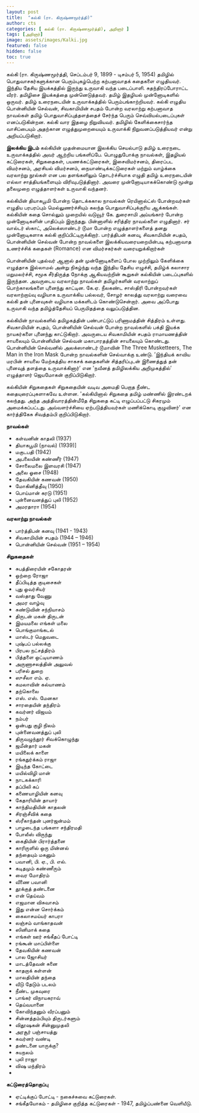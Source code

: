 ```yaml
---
layout: post
title:  "கல்கி (ரா. கிருஷ்ணமூர்த்தி)"
author: cts
categories: [ கல்கி (ரா. கிருஷ்ணமூர்த்தி), அறிஞர் ]
tags: [அறிஞர்]
image: assets/images/Kalki.jpg
featured: false
hidden: false
toc: true
---
```

கல்கி (ரா. கிருஷ்ணமூர்த்தி, செப்டம்பர் 9, 1899 - டிசம்பர் 5, 1954) தமிழில் பொதுவாசகர்களுக்கான பெரும்புகழ்பெற்ற கற்பனாவாதக் கதைகளை எழுதியவர். இந்திய தேசிய இயக்கத்தில் இருந்து உருவாகி வந்த படைப்பாளி. சுதந்திரப்போராட்ட வீரர். தமிழிசை இயக்கத்தை முன்னெடுத்தவர். தமிழ் இதழியல் முன்னோடிகளில் ஒருவர். தமிழ் உரைநடையின் உருவாக்கத்தில் பெரும்பங்காற்றியவர். கல்கி எழுதிய பொன்னியின் செல்வன், சிவகாமியின் சபதம் போன்ற வரலாற்று கற்பனாவாத நாவல்கள் தமிழ் பொதுவாசிப்புத்தளத்தைச் சேர்ந்த பெரும் செவ்வியல்படைப்புகள் எனப்படுகின்றன. கல்கி வார இதழை நிறுவியவர். தமிழில் கேளிக்கைசார்ந்த வாசிப்பையும் அதற்கான எழுத்துமுறையையும் உருவாக்கி நிறுவனப்படுத்தியவர் என்று அறியப்படுகிறார்.

**இலக்கிய இடம்**
கல்கியின் முதன்மையான இலக்கிய செயல்பாடு தமிழ் உரைநடை உருவாக்கத்தில் அவர் ஆற்றிய பங்களிப்பே. பொழுதுபோக்கு நாவல்கள், இதழியல் கட்டுரைகள், சிறுகதைகள், பயணக்கட்டுரைகள், இசைவிமர்சனம், திரைப்பட விமர்சனம், அரசியல் விமர்சனம், நையாண்டிக்கட்டுரைகள் மற்றும் வாழ்க்கை வரலாற்று நூல்கள் என பல தளங்களிலும் தொடர்ச்சியாக எழுதி தமிழ் உரைநடையின் எல்லா சாத்தியங்களையும் விரிவுபடுத்தினார். அவரை முன்னோடியாகக்கொண்டு மூன்று தலைமுறை எழுத்தாளர்கள் உருவாகி வந்தனர்.

கல்கியின் தியாகபூமி போன்ற தொடக்ககால நாவல்கள் ரெயினால்ட்ஸ் போன்றவர்கள் எழுதிய பரபரப்பும் மெல்லுணர்ச்சியும் கலந்த பொதுவாசிப்புக்குரிய ஆக்கங்கள். கல்கியின் கதை சொல்லும் முறையில் வடுவூர் கே. துரைசாமி அய்யங்கார் போன்ற முன்னோடிகளின் பாதிப்பும் இருந்தது. பின்னாளில் சரித்திர நாவல்களை எழுதினார். சர் வால்டர் ஸ்காட், அலெக்ஸாண்டர் டூமா போன்ற எழுத்தாளர்களைத் தனது முன்னோடிகளாக கல்கி குறிப்பிட்டிருக்கிறார். பார்த்திபன் கனவு, சிவகாமியின் சபதம், பொன்னியின் செல்வன் போன்ற நாவல்களை இலக்கியவரையறையின்படி கற்பனாவாத உணர்ச்சிக் கதைகள் (Romance) என விமர்சகர்கள் வரையறுக்கிறார்கள்


பொன்னியின் புதல்வர்
ஆனால் தன் முன்னோடிகளைப் போல முற்றிலும் கேளிக்கை எழுத்தாக இல்லாமல் அன்று நிகழ்ந்து வந்த இந்திய தேசிய எழுச்சி, தமிழ்க் கலாசார மறுமலர்ச்சி, சமூக சீர்திருத்த நோக்கு ஆகியவற்றின் கூறுகள் கல்கியின் படைப்புகளில் இருந்தன. அவருடைய வரலாற்று நாவல்கள் தமிழர்களின் வரலாற்றுப் பொற்காலங்களை புனைந்து காட்டின. கே.ஏ. நீலகண்ட சாஸ்திரி போன்றவர்கள் வரலாற்றாய்வு வழியாக உருவாக்கிய பல்லவர், சோழர் காலத்து வரலாற்று வரைவை கல்கி தன் புனைவுகள் வழியாக மக்களிடம் கொண்டுசென்றார். அவை அப்போது உருவாகி வந்த தமிழ்த்தேசியப் பெருமிதத்தை வலுப்படுத்தின.

கல்கியின் நாவல்களில் தமிழகத்தின் பண்பாட்டுப் பரிணாமத்தின் சித்திரம் உள்ளது. சிவகாமியின் சபதம், பொன்னியின் செல்வன் போன்ற நாவல்களில் பக்தி இயக்க நாயகர்களை புனைந்து காட்டுகிறார். அவருடைய சிவகாமியின் சபதம் ராமாயணத்தின் சாயலையும் பொன்னியின் செல்வன் மகாபாரதத்தின் சாயலையும் கொண்டது. பொன்னியின் செல்வனில் அலக்ஸாண்டர் டூமாவின் The Three Musketteers, The Man in the Iron Mask போன்ற நாவல்களின் செல்வாக்கு உண்டு. ’இந்தியக் காவிய மரபின் சாயலை மேற்கத்திய சாகசக் கதைகளின் சித்தரிப்புடன் இணைத்துத் தன் புனைவுத் தளத்தை உருவாக்கினார்’ என 'நவீனத் தமிழிலக்கிய அறிமுகத்தில்’ எழுத்தாளர் ஜெயமோகன் குறிப்பிடுகிறார்.

கல்கியின் சிறுகதைகள் சிறுகதையின் வடிவ அமைதி பெறாத நீண்ட கதையுரைப்புகளாகவே உள்ளன. 'கல்கியினால் சிறுகதை தமிழ் மண்ணில் இரண்டறக் கலந்தது. அந்த அத்திவாரத்தின்மீதே சிறுகதை கட்டி எழுப்பப்பட்டு சிகரமும் அமைக்கப்பட்டது. அவ்வளர்ச்சியை ஏற்படுத்தியவர்கள் மணிக்கொடி குழுவினர்’ என கார்த்திகேசு சிவத்தம்பி குறிப்பிடுகிறார்.

**நாவல்கள்**
* கள்வனின் காதலி (1937)
* தியாகபூமி (நாவல்) (1939)]
* மகுடபதி (1942)
* அபலையின் கண்ணீர் (1947)
* சோலைமலை இளவரசி (1947)
* அலை ஓசை (1948)
* தேவகியின் கணவன் (1950)
* மோகினித்தீவு (1950)
* பொய்மான் கரடு (1951)
* புன்னைவனத்துப் புலி (1952)
* அமரதாரா (1954)

**வரலாற்று நாவல்கள்**
* பார்த்திபன் கனவு (1941 - 1943)
* சிவகாமியின் சபதம் (1944 – 1946)
* பொன்னியின் செல்வன் (1951 – 1954)

**சிறுகதைகள்**
* சுபத்திரையின் சகோதரன்
* ஒற்றை ரோஜா
* தீப்பிடித்த குடிசைகள்
* புது ஓவர்சியர்
* வஸ்தாது வேணு
* அமர வாழ்வு
* சுண்டுவின் சந்நியாசம்
* திருடன் மகன் திருடன்
* இமயமலை எங்கள் மலை
* பொங்குமாங்கடல்
* மாஸ்டர் மெதுவடை
* புஷ்பப் பல்லக்கு
* பிரபல நட்சத்திரம்
* பித்தளை ஒட்டியாணம்
* அருணாசலத்தின் அலுவல்
* பரிசல் துறை
* ஸுசீலா எம். ஏ.
* கமலாவின் கல்யாணம்
* தற்கொலை
* எஸ். எஸ். மேனகா
* சாரதையின் தந்திரம்
* கவர்னர் விஜயம்
* நம்பர்
* ஒன்பது குழி நிலம்
* புன்னைவனத்துப் புலி
* திருவழுந்தூர் சிவக்கொழுந்து
* ஜமீன்தார் மகன்
* மயிலைக் காளை
* ரங்கதுர்க்கம் ராஜா
* இடிந்த கோட்டை
* மயில்விழி மான்
* நாடகக்காரி
* தப்பிலி கப்
* கணையாழியின் கனவு
* கேதாரியின் தாயார்
* காந்திமதியின் காதலன்
* சிரஞ்சீவிக் கதை
* ஸ்ரீகாந்தன் புனர்ஜன்மம்
* பாழடைந்த பங்களா
சந்திரமதி
* போலீஸ் விருந்து
* கைதியின் பிரார்த்தனை
* காரிருளில் ஒரு மின்னல்
* தந்தையும் மகனும்
* பவானி, பி. ஏ., பி. எல்.
* கடிதமும் கண்ணீரும்
* வைர மோதிரம்
* வீணை பவானி
* தூக்குத் தண்டனை
* என் தெய்வம்
* எஜமான விசுவாசம்
* இது என்ன சொர்க்கம்
* கைலாசமய்யர் காபரா
* லஞ்சம் வாங்காதவன்
* ஸினிமாக் கதை
* எங்கள் ஊர் சங்கீதப் போட்டி
* ரங்கூன் மாப்பிள்ளை
* தேவகியின் கணவன்
* பால ஜோசியர்
* மாடத்தேவன் சுனை
* காதறாக் கள்ளன்
* மாலதியின் தந்தை
* வீடு தேடும் படலம்
* நீண்ட முகவுரை
* பாங்கர் விநாயகராவ்
* தெய்வயானை
* கோவிந்தனும் வீரப்பனும்
* சின்னத்தம்பியும் திருடர்களும்
* விதூஷகன் சின்னுமுதலி
* அரசூர் பஞ்சாயத்து
* கவர்னர் வண்டி
* தண்டனை யாருக்கு?
* சுயநலம்
* புலி ராஜா
* விஷ மந்திரம்
* 
**கட்டுரைத்தொகுப்பு**
* ஏட்டிக்குப் போட்டி - நகைச்சுவை கட்டுரைகள்.
* சங்கீதயோகம் - தமிழிசை குறித்த கட்டுரைகள் - 1947, தமிழ்ப்பண்னை வெளியீடு.

